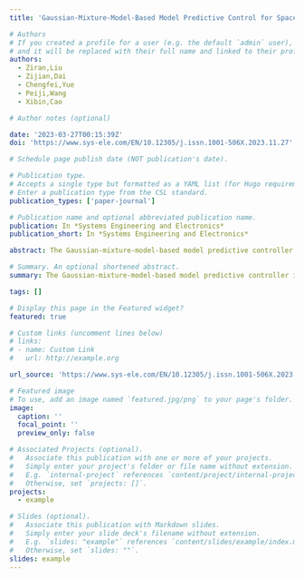 ```yaml
---
title: 'Gaussian-Mixture-Model-Based Model Predictive Control for Space Robot in Task-space'

# Authors
# If you created a profile for a user (e.g. the default `admin` user), write the username (folder name) here
# and it will be replaced with their full name and linked to their profile.
authors:
  - Ziran,Liu
  - Zijian,Dai
  - Chengfei,Yue
  - Peiji,Wang
  - Xibin,Cao

# Author notes (optional)

date: '2023-03-27T00:15:39Z'
doi: 'https://www.sys-ele.com/EN/10.12305/j.issn.1001-506X.2023.11.27'

# Schedule page publish date (NOT publication's date).

# Publication type.
# Accepts a single type but formatted as a YAML list (for Hugo requirements).
# Enter a publication type from the CSL standard.
publication_types: ['paper-journal']

# Publication name and optional abbreviated publication name.
publication: In *Systems Engineering and Electronics*
publication_short: In *Systems Engineering and Electronics*

abstract: The Gaussian-mixture-model-based model predictive controller is proposed for the precise operation requirement and task-space control problem of space robots. Based on the nominal model, the Gaussian mixture model is utilized to analyze and compensate the model uncertainties accurately and efficiently, which are caused by the joint friction, measurement error, etc. Then, considering the physical constraints, such as joint limitations and input saturations, the nonlinear model predictive control method incorporated with the augmented model is proposed to realize the direct and accurate tracking for both the robot base and end-effectors pose. Besides, the thrust allocation algorithm is presented for the thruster's redundant configuration. Finally, the effectiveness of the proposed method is verified by the simulation results.

# Summary. An optional shortened abstract.
summary: The Gaussian-mixture-model-based model predictive controller is proposed for the precise operation requirement and task-space control problem of space robots.

tags: []

# Display this page in the Featured widget?
featured: true

# Custom links (uncomment lines below)
# links:
# - name: Custom Link
#   url: http://example.org

url_source: 'https://www.sys-ele.com/EN/10.12305/j.issn.1001-506X.2023.11.27'

# Featured image
# To use, add an image named `featured.jpg/png` to your page's folder.
image:
  caption: ''
  focal_point: ''
  preview_only: false

# Associated Projects (optional).
#   Associate this publication with one or more of your projects.
#   Simply enter your project's folder or file name without extension.
#   E.g. `internal-project` references `content/project/internal-project/index.md`.
#   Otherwise, set `projects: []`.
projects:
  - example

# Slides (optional).
#   Associate this publication with Markdown slides.
#   Simply enter your slide deck's filename without extension.
#   E.g. `slides: "example"` references `content/slides/example/index.md`.
#   Otherwise, set `slides: ""`.
slides: example
---
```

